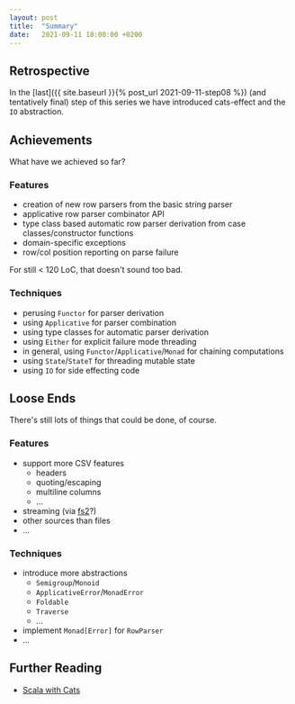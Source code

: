 ```yaml
---
layout: post
title:  "Summary"
date:   2021-09-11 18:00:00 +0200
---
```


## Retrospective

In the [last]({{ site.baseurl }}{% post_url 2021-09-11-step08 %}) (and tentatively final) step of this series we
have introduced cats-effect and the `IO` abstraction.

## Achievements

What have we achieved so far?

### Features

- creation of new row parsers from the basic string parser
- applicative row parser combinator API
- type class based automatic row parser derivation from case classes/constructor functions
- domain-specific exceptions
- row/col position reporting on parse failure

For still < 120 LoC, that doesn't sound too bad.

### Techniques

- perusing `Functor` for parser derivation
- using `Applicative` for parser combination
- using type classes for automatic parser derivation
- using `Either` for explicit failure mode threading
- in general, using `Functor`/`Applicative`/`Monad` for chaining computations
- using `State`/`StateT` for threading mutable state
- using `IO` for side effecting code

## Loose Ends

There's still lots of things that could be done, of course.

### Features

- support more CSV features
  - headers
  - quoting/escaping
  - multiline columns
  - ...
- streaming (via [fs2](https://fs2.io/)?)
- other sources than files
- ...

### Techniques

- introduce more abstractions
  - `Semigroup`/`Monoid`
  - `ApplicativeError`/`MonadError`
  - `Foldable`
  - `Traverse`
  - ...
- implement `Monad[Error]` for `RowParser`
- ...

## Further Reading

- [Scala with Cats](https://www.scalawithcats.com/)
